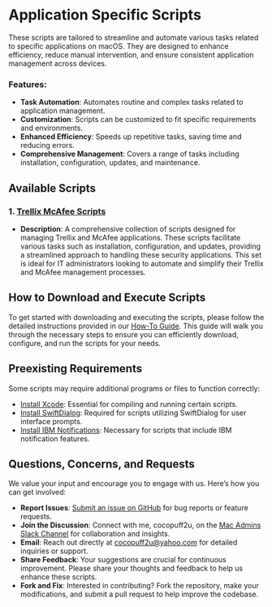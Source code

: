 # Application Specific Scripts

These scripts are tailored to streamline and automate various tasks related to specific applications on macOS. They are designed to enhance efficiency, reduce manual intervention, and ensure consistent application management across devices.

### Features:
- **Task Automation**: Automates routine and complex tasks related to application management.
- **Customization**: Scripts can be customized to fit specific requirements and environments.
- **Enhanced Efficiency**: Speeds up repetitive tasks, saving time and reducing errors.
- **Comprehensive Management**: Covers a range of tasks including installation, configuration, updates, and maintenance.

## Available Scripts

### 1. [Trellix McAfee Scripts](SCRIPTLINK)
- **Description**: A comprehensive collection of scripts designed for managing Trellix and McAfee applications. These scripts facilitate various tasks such as installation, configuration, and updates, providing a streamlined approach to handling these security applications. This set is ideal for IT administrators looking to automate and simplify their Trellix and McAfee management processes.

## How to Download and Execute Scripts

To get started with downloading and executing the scripts, please follow the detailed instructions provided in our [How-To Guide](https://github.com/cocopuff2u/MacOS_Admin_Scripts/blob/7f996a69700d749398ec9a1f84aadd26fd855569/How_To_Guide/README.md). This guide will walk you through the necessary steps to ensure you can efficiently download, configure, and run the scripts for your needs.

## Preexisting Requirements

Some scripts may require additional programs or files to function correctly:

- [Install Xcode](https://developer.apple.com/documentation/safari-developer-tools/installing-xcode-and-simulators): Essential for compiling and running certain scripts.
- [Install SwiftDialog](https://github.com/swiftDialog/swiftDialog): Required for scripts utilizing SwiftDialog for user interface prompts.
- [Install IBM Notifications](https://github.com/IBM/mac-ibm-notifications): Necessary for scripts that include IBM notification features.

## Questions, Concerns, and Requests

We value your input and encourage you to engage with us. Here’s how you can get involved:

- **Report Issues**: [Submit an issue on GitHub](https://github.com/cocopuff2u/MacOS_Admin_Scripts/issues) for bug reports or feature requests.
- **Join the Discussion**: Connect with me, cocopuff2u, on the [Mac Admins Slack Channel](https://join.slack.com/t/macadmins/shared_invite/zt-2o5811yhx-q5MNLrFG1VoHRusXLgZwsw) for collaboration and insights.
- **Email**: Reach out directly at [cocopuff2u@yahoo.com](mailto:cocopuff2u@yahoo.com) for detailed inquiries or support.
- **Share Feedback**: Your suggestions are crucial for continuous improvement. Please share your thoughts and feedback to help us enhance these scripts.
- **Fork and Fix**: Interested in contributing? Fork the repository, make your modifications, and submit a pull request to help improve the codebase.